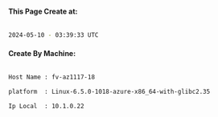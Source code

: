 
   
#### This Page Create at:

```bash

2024-05-10 - 03:39:33 UTC

```

#### Create By Machine:

```bash

Host Name : fv-az1117-18

platform  : Linux-6.5.0-1018-azure-x86_64-with-glibc2.35

Ip Local  : 10.1.0.22

```

